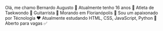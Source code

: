 Olá, me chamo Bernardo Augusto 🖖
Atualmente tenho 16 anos 👶
Atleta de Taekwondo 🥋
Guitarrista 🎸
Morando em Florianópolis 🌉
Sou um apaixonado por Técnologia ❤️
Atualmente estudando HTML, CSS, JavaScript, Python 🎯
Aberto para vagas ✅
